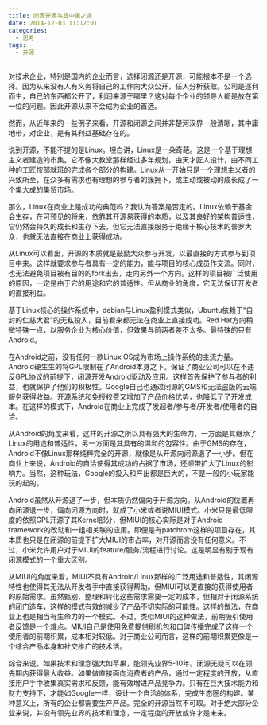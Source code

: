 ```yaml
---
title: 闭源开源与其中庸之道
date: 2014-12-03 11:12:01
categories:
  - 思考
tags:
  - 开源
---
```

对技术企业，特别是国内的企业而言，选择闭源还是开源，可能根本不是一个选择。因为从来没有人有义务将自己的工作向大众公开，任人分析获取。公司是逐利而生，自己的东西都公开了，利润来源于哪里？这对每个企业的领导人都是放在第一位的问题。因此开源从来不会成为企业的首选。

然而，从近年来的一些例子来看，开源和闭源之间并非楚河汉界一般清晰，其中庸地带，对企业，是有其利益基础存在的。

说到开源，不能不提的是Linux。坦白讲，Linux是一朵奇葩。这是一个基于理想主义者建造的市集。它不像大教堂那样经过多年规划，由天才匠人设计，由不同工种的工匠按部就班的完成各个部分的构建。Linux从一开始只是一个理想主义者的兴致所至，在众多有需求也有理想的参与者的簇拥下，或主动或被动的成长成了一个集大成的集贸市场。

那么，Linux在商业上是成功的典范吗？我认为答案是否定的。Linux依赖于基金会生存，在可预见的将来，依靠其开源易获得的本质，以及其良好的架构普适性，它仍然会持久的成长和生存下去，但它无法直接服务于绝缘于核心技术的普罗大众，也就无法直接在商业上获得成功。

从Linux可以看出，开源的本质就是鼓励大众参与开发，以最直接的方式参与到项目中来。这样就要求参与者具有一定的能力，能与项目的核心成员作交流。同时，也无法避免项目被有目的的fork出去，走向另外一个方向。这样的项目被广泛使用的原因，一定是由于它的用途和它的普适性。但从商业的角度，它无法保证开发者的直接利益。

基于Linux核心的操作系统中，debian与Linux盈利模式类似，Ubuntu依赖于“自封的仁慈大君”的无私投入，目前看来都无法在商业上直接成功。Red Hat方向稍微特殊一点，以服务企业为核心价值，但效果与前两者差不太多。最特殊的只有Android。

在Android之前，没有任何一款Linux OS成为市场上操作系统的主流力量。Android硬生生的将GPL限制在了Android本身之下。保证了商业公司可以在不违反GPL协议的前提下，闭源开发Android驱动及应用。这样首先保护了参与者的利益，也就保护了他们的积极性。Google自己也通过闭源的GMS和无法盗版的云端服务获得收益。开源系统和免授权费又增加了产品价格优势，也降低了了开发成本。在这样的模式下，Android在商业上完成了发起者/参与者/开发者/使用者的自洽。

从Android的角度来看，这样的开源之所以具有强大的生命力，一方面是其继承了Linux的用途和普适性，另一方面是其具有的温和的包容性。由于GMS的存在，Android不像Linux那样纯粹完全的开源，就像是从开源向闭源退了一小步。但在商业上来说，Android的自洽使得其成功的占据了市场，还顺带扩大了Linux的影响力。当然，这种玩法，Google的投入和产出都是巨大的，不是一般的小玩家能玩的起的。

Android虽然从开源退了一步，但本质仍然偏向于开源方向。从Android的位置再向闭源退一步，偏向闭源方向时，就成了小米或者说MIUI模式。小米只是最低限度的依照GPL开源了其Kernel部分，但MIUI的核心实际是对于Android framework的改动和一组相关联的应用。即便是有patchrom这样的项目存在，其本质也只是在闭源的前提下扩大MIUI的市占率，对开源而言没有任何意义。不过，小米允许用户对于MIUI的feature/服务/流程进行讨论。这是明显有别于现有闭源模式的一个重大区别。

从MIUI的角度来看，MIUI不具有Android/Linux那样的广泛用途和普适性，其闭源特性也使得其无法从开发者手中直接获得帮助。但MIUI可以更直接的获得使用者的原始需求。虽然甄别、整理和转化这些需求需要一定的成本，但相对于闭源系统的闭门造车，这样的模式有效的减少了产品不切实际的可能性。这样的做法，在商业上也是相当有生命力的一个模式。不过，类似MIUI的这种做法，前期吸引使用者反馈是一个难点。MIUI自己是使用免费提供刷机包和口碑传播完成了这样一个使用者的前期积累，成本相对较低。对于商业公司而言，这样的前期积累更像是一个综合产品本身和社交推广的技术活。

综合来说，如果技术和理念强大如苹果，能领先业界5-10年。闭源无疑可以在领先期内获得最大收益。如果做直接面向消费者的产品，通过一定程度的开放，从直接用户手中收集真实需求和反馈，能有效增进产品竞争力。只有在巨大技术能力和财力支持下，才能如Google一样，设计一个自洽的体系，完成生态圈的构建。某种意义上，所有的企业都需要生产产品。完全的开源当然不可取。对于绝大部分企业来说，并没有领先业界的技术和理念，一定程度的开放或许才是未来。
